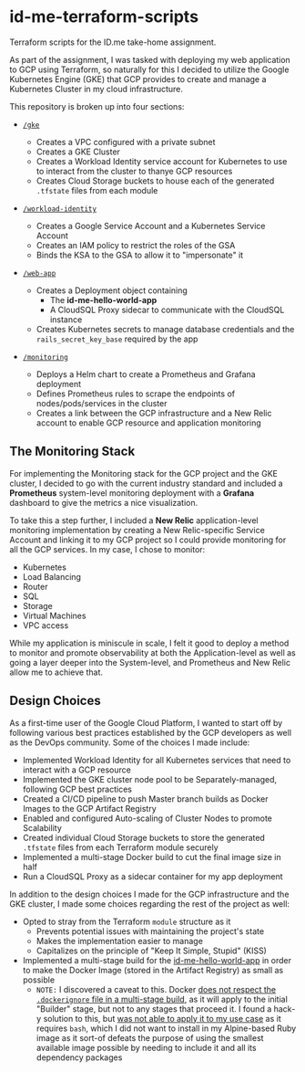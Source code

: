 # id-me-terraform-scripts

Terraform scripts for the ID.me take-home assignment.

As part of the assignment, I was tasked with deploying my web application to GCP using Terraform, so naturally for this I decided to utilize the Google Kubernetes Engine (GKE) that GCP provides to create and manage a Kubernetes Cluster in my cloud infrastructure.

This repository is broken up into four sections:
* [`/gke`](https://github.com/NicholasYamamoto/id-me-terraform-scripts/tree/master/gke)
    * Creates a VPC configured with a private subnet
    * Creates a GKE Cluster
    * Creates a Workload Identity service account for Kubernetes to use to interact from the cluster to thanye GCP resources
    * Creates Cloud Storage buckets to house each of the generated `.tfstate` files from each module

* [`/workload-identity`](https://github.com/NicholasYamamoto/id-me-terraform-scripts/tree/master/workload-identity)
    * Creates a Google Service Account and a Kubernetes Service Account
    * Creates an IAM policy to restrict the roles of the GSA
    * Binds the KSA to the GSA to allow it to "impersonate" it
* [`/web-app`](https://github.com/NicholasYamamoto/id-me-terraform-scripts/tree/master/web-app)
    * Creates a Deployment object containing
        * The **id-me-hello-world-app**
        * A CloudSQL Proxy sidecar to communicate with the CloudSQL instance
    * Creates Kubernetes secrets to manage database credentials and the `rails_secret_key_base` required by the app
* [`/monitoring`](https://github.com/NicholasYamamoto/id-me-terraform-scripts/tree/master/monitoring)
    * Deploys a Helm chart to create a Prometheus and Grafana deployment
    * Defines Prometheus rules to scrape the endpoints of nodes/pods/services in the cluster
    * Creates a link between the GCP infrastructure and a New Relic account to enable GCP resource and application monitoring

## The Monitoring Stack
For implementing the Monitoring stack for the GCP project and the GKE cluster, I decided to go with the current
industry standard and included a **Prometheus** system-level monitoring deployment with a **Grafana** dashboard
to give the metrics a nice visualization.

To take this a step further, I included a **New Relic** application-level monitoring implementation by creating a
New Relic-specific Service Account and linking it to my GCP project so I could provide monitoring for all the GCP
services. In my case, I chose to monitor:
* Kubernetes
* Load Balancing
* Router
* SQL
* Storage
* Virtual Machines
* VPC access

While my application is miniscule in scale, I felt it good to deploy a method to monitor and promote observability at both the Application-level as well as going a layer deeper into the System-level, and Prometheus and New Relic allow me to achieve that.

## Design Choices
As a first-time user of the Google Cloud Platform, I wanted to start off by following various best practices established by the GCP developers as well as the DevOps community. Some of the choices I made include:
* Implemented Workload Identity for all Kubernetes services that need to interact with a GCP resource
* Implemented the GKE cluster node pool to be Separately-managed, following GCP best practices
* Created a CI/CD pipeline to push Master branch builds as Docker Images to the GCP Artifact Registry
* Enabled and configured Auto-scaling of Cluster Nodes to promote Scalability
* Created individual Cloud Storage buckets to store the generated `.tfstate` files from each Terraform module securely
* Implemented a multi-stage Docker build to cut the final image size in half
* Run a CloudSQL Proxy as a sidecar container for my app deployment

In addition to the design choices I made for the GCP infrastructure and the GKE cluster, I made some choices regarding the rest of the project as well:
* Opted to stray from the Terraform `module` structure as it
  * Prevents potential issues with maintaining the project's state
  * Makes the implementation easier to manage
  * Capitalizes on the principle of "Keep It Simple, Stupid" (KISS)
* Implemented a multi-stage build for the [id-me-hello-world-app](https://github.com/NicholasYamamoto/id-me-hello-world-app) in order to make the Docker Image (stored in the Artifact Registry) as small as possible
  * `NOTE:` I discovered a caveat to this. Docker [does not respect the `.dockerignore` file in a multi-stage build](https://forums.docker.com/t/dockerignore-in-multi-stage-builds/57169), as it will apply to the initial "Builder" stage, but not to any stages that proceed it. I found a hack-y solution to this, but [was not able to apply it to my use case](https://github.com/moby/moby/issues/33923#issuecomment-1120351433) as it requires `bash`, which I did not want to install in my Alpine-based Ruby image as it sort-of defeats the purpose of using the smallest available image possible by needing to include it and all its dependency packages